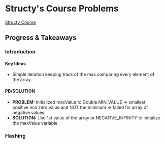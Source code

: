 # Structy's Course Problems
[Structy Course](https://www.structy.net/)

## Progress & Takeaways
### Introduction
#### Key Ideas
  * Simple iteration keeping track of the max comparing every element of the array.
#### PB/SOLUTION
  * **PROBLEM:** Initialized maxValue to Double.MIN_VALUE => smallest positive non zero value and NOT the minimum => failed for array of negative values
  * **SOLUTION:** Use 1st value of the array or NEGATIVE_INFINITY to initialize the maxValue variable

### Hashing

